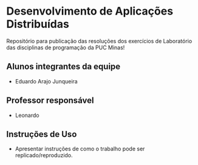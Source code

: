 # Desenvolvimento de Aplicações Distribuídas
Repositório para publicação das resoluções dos exercícios de Laboratório das disciplinas de programação da PUC Minas!

## Alunos integrantes da equipe

* Eduardo Arajo Junqueira

## Professor responsável

* Leonardo

## Instruções de Uso

* Apresentar instruções de como o trabalho pode ser replicado/reproduzido.
